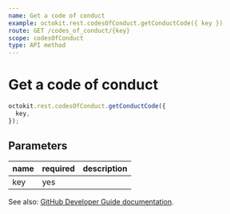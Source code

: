 ```yaml
---
name: Get a code of conduct
example: octokit.rest.codesOfConduct.getConductCode({ key })
route: GET /codes_of_conduct/{key}
scope: codesOfConduct
type: API method
---
```


# Get a code of conduct

```js
octokit.rest.codesOfConduct.getConductCode({
  key,
});
```

## Parameters

<table>
  <thead>
    <tr>
      <th>name</th>
      <th>required</th>
      <th>description</th>
    </tr>
  </thead>
  <tbody>
    <tr><td>key</td><td>yes</td><td>

</td></tr>
  </tbody>
</table>

See also: [GitHub Developer Guide documentation](https://docs.github.com/rest/reference/codes_of_conduct/#get-a-code-of-conduct).
